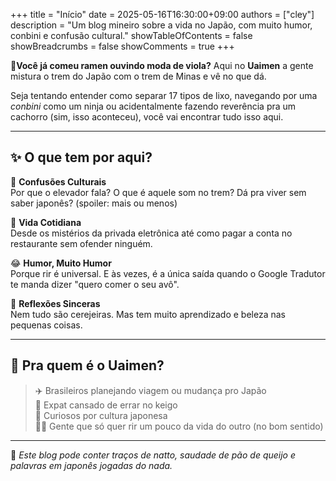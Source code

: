 +++
title = "Início"
date = 2025-05-16T16:30:00+09:00
authors = ["cley"]
description = "Um blog mineiro sobre a vida no Japão, com muito humor, conbini e confusão cultural."
showTableOfContents = false
showBreadcrumbs = false
showComments = true
+++

🍜**Você já comeu ramen ouvindo moda de viola?**
Aqui no **Uaimen** a gente mistura o trem do Japão com o trem de Minas e vê no que dá.

Seja tentando entender como separar 17 tipos de lixo, navegando por uma *conbini* como um ninja ou acidentalmente fazendo reverência pra um cachorro (sim, isso aconteceu), você vai encontrar tudo isso aqui.

---
## ✨ O que tem por aqui?

🗾 **Confusões Culturais**  
Por que o elevador fala? O que é aquele som no trem? Dá pra viver sem saber japonês? (spoiler: mais ou menos)

🥢 **Vida Cotidiana**  
Desde os mistérios da privada eletrônica até como pagar a conta no restaurante sem ofender ninguém.

😂 **Humor, Muito Humor**  
Porque rir é universal. E às vezes, é a única saída quando o Google Tradutor te manda dizer "quero comer o seu avô".

🌸 **Reflexões Sinceras**  
Nem tudo são cerejeiras. Mas tem muito aprendizado e beleza nas pequenas coisas.

---
## 🧭 Pra quem é o Uaimen?
> ✈️ Brasileiros planejando viagem ou mudança pro Japão  
> 🧳 Expat cansado de errar no keigo  
> 🧠 Curiosos por cultura japonesa  
> 🤷‍♂️ Gente que só quer rir um pouco da vida do outro (no bom sentido)

---
🍙 *Este blog pode conter traços de natto, saudade de pão de queijo e palavras em japonês jogadas do nada.*
